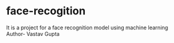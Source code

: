 # face-recogition
It is a project for a face recognition model using machine learning
<br>
Author- Vastav Gupta
